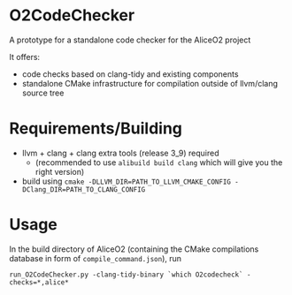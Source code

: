 # O2CodeChecker
A prototype for a standalone code checker for the AliceO2 project

It offers:
  * code checks based on clang-tidy and existing components
  * standalone CMake infrastructure for compilation outside of llvm/clang source tree

# Requirements/Building

  * llvm + clang + clang extra tools (release 3_9) required
    * (recommended to use `alibuild build clang` which will give you the right version)
  * build using `cmake -DLLVM_DIR=PATH_TO_LLVM_CMAKE_CONFIG -DClang_DIR=PATH_TO_CLANG_CONFIG`

# Usage

In the build directory of AliceO2 (containing the CMake compilations database in form of `compile_command.json`), run

    run_O2CodeChecker.py -clang-tidy-binary `which O2codecheck` -checks=*,alice*
